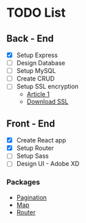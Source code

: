 # TODO List

## Back - End

- [x] Setup Express
- [ ] Design Database
- [ ] Setup MySQL
- [ ] Create CRUD
- [ ] Setup SSL encryption
  * [Article 1](https://hackernoon.com/set-up-ssl-in-nodejs-and-express-using-openssl-f2529eab5bb)
  * [Download SSL](https://www.openssl.org/source/)

## Front - End

- [x] Create React app
- [x] Setup Router
- [ ] Setup Sass
- [ ] Design UI - Adobe XD

### Packages

* [Pagination](https://www.npmjs.com/package/react-paginate)
* [Map](https://react-leaflet.js.org/)
* [Router](https://blog.pshrmn.com/simple-react-router-v4-tutorial/)